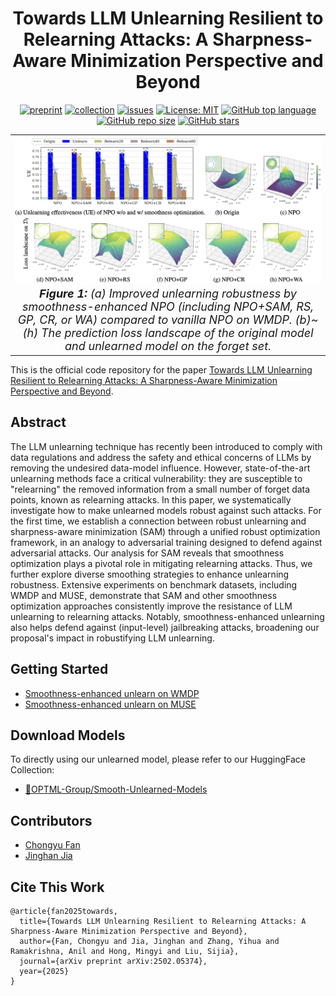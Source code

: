 <div align='center'>
 
# Towards LLM Unlearning Resilient to Relearning Attacks: A Sharpness-Aware Minimization Perspective and Beyond

[![preprint](https://img.shields.io/badge/arXiv-2502.05374-B31B1B)](https://arxiv.org/abs/2502.05374)
[![collection](https://img.shields.io/badge/HuggingFace-Collection-yellow)](https://huggingface.co/collections/OPTML-Group/smooth-unlearned-model-67a92bb04d402b6ca3b2fb01)
[![issues](https://img.shields.io/badge/Issues-Welcome!-yellow)](https://github.com/OPTML-Group/Unlearn-Smooth/issues)
[![License: MIT](https://img.shields.io/badge/License-MIT-blue)](https://github.com/OPTML-Group/Unlearn-Smooth?tab=MIT-1-ov-file)
[![GitHub top language](https://img.shields.io/github/languages/top/OPTML-Group/Unlearn-Smooth)](https://github.com/OPTML-Group/Unlearn-Smooth)
[![GitHub repo size](https://img.shields.io/github/repo-size/OPTML-Group/Unlearn-Smooth)](https://github.com/OPTML-Group/Unlearn-Smooth)
[![GitHub stars](https://img.shields.io/github/stars/OPTML-Group/Unlearn-Smooth)](https://github.com/OPTML-Group/Unlearn-Smooth)

</div>

<table align="center">
  <tr>
    <td align="center"> 
      <img src="Images/teaser.png" alt="Teaser" style="width: 700px;"/> 
      <br>
      <em style="font-size: 18px;">  <strong style="font-size: 18px;">Figure 1:</strong> (a) Improved unlearning robustness by smoothness-enhanced NPO (including NPO+SAM, RS, GP, CR, or WA)
compared to vanilla NPO on WMDP. (b)~(h) The prediction loss landscape
of the original model and unlearned model on the forget set.</em>
    </td>
  </tr>
</table>

This is the official code repository for the paper [Towards LLM Unlearning Resilient to Relearning Attacks: A Sharpness-Aware Minimization Perspective and Beyond](https://arxiv.org/abs/2410.07163).

## Abstract
The LLM unlearning technique has recently been introduced to comply with data regulations and address the safety and ethical concerns of LLMs by removing the undesired data-model influence. However, state-of-the-art unlearning methods face a critical vulnerability: they are susceptible to "relearning" the removed information from a small number of forget data points, known as relearning attacks. In this paper, we systematically investigate how to make unlearned models robust against such attacks. For the first time, we establish a connection between robust unlearning and sharpness-aware minimization (SAM) through a unified robust optimization framework, in an analogy to adversarial training designed to defend against adversarial attacks. Our analysis for SAM reveals that smoothness optimization plays a pivotal role in mitigating relearning attacks. Thus, we further explore diverse smoothing strategies to enhance unlearning robustness. Extensive experiments on benchmark datasets, including WMDP and MUSE, demonstrate that SAM and other smoothness optimization approaches consistently improve the resistance of LLM unlearning to relearning attacks. Notably, smoothness-enhanced unlearning also helps defend against (input-level) jailbreaking attacks, broadening our proposal's impact in robustifying LLM unlearning.

## Getting Started
* [Smoothness-enhanced unlearn on WMDP](WMDP)
* [Smoothness-enhanced unlearn on MUSE](MUSE)

## Download Models
To directly using our unlearned model, please refer to our HuggingFace Collection:
* [🤗OPTML-Group/Smooth-Unlearned-Models](https://huggingface.co/collections/OPTML-Group/smooth-unlearned-model-67a92bb04d402b6ca3b2fb01)

## Contributors
* [Chongyu Fan](https://a-f1.github.io/)
* [Jinghan Jia](https://jinghanjia.netlify.app/)

## Cite This Work
```
@article{fan2025towards,
  title={Towards LLM Unlearning Resilient to Relearning Attacks: A Sharpness-Aware Minimization Perspective and Beyond},
  author={Fan, Chongyu and Jia, Jinghan and Zhang, Yihua and Ramakrishna, Anil and Hong, Mingyi and Liu, Sijia},
  journal={arXiv preprint arXiv:2502.05374},
  year={2025}
}
```